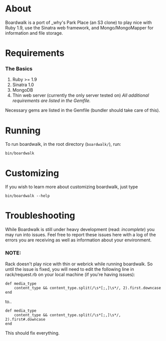 # About #

Boardwalk is a port of _why's Park Place (an S3 clone) to play nice with Ruby 
1.9, use the Sinatra web framework, and Mongo/MongoMapper for information and 
file storage.

# Requirements #
### The Basics ###
1. Ruby >= 1.9
2. Sinatra 1.0
3. MongoDB
4. Thin web server (currently the only server tested on)
*All additional requirements are listed in the Gemfile.*

Necessary gems are listed in the Gemfile (bundler should take care of this).

# Running #
To run boardwalk, in the root directory (`boardwalk/`), run:

	bin/boardwalk

# Customizing #
If you wish to learn more about customizing boardwalk, just type

	bin/boardwalk --help

# Troubleshooting #

While Boardwalk is still under heavy development (read: _incomplete_) you may
run into issues. Feel free to report these issues here with a log of the errors
you are receiving as well as information about your environment.

### NOTE: ###
Rack doesn't play nice with thin or webrick while running boardwalk. So 
until the issue is fixed, you will need to edit the following line in
rack/request.rb on your local machine (if you're having issues):
			
	def media_type
		content_type && content_type.split(/\s*[;,]\s*/, 2).first.downcase
	end
	
to..
			
	def media_type
		content_type && content_type.split(/\s*[;,]\s*/, 2).first#.downcase
	end
	
This should fix everything.